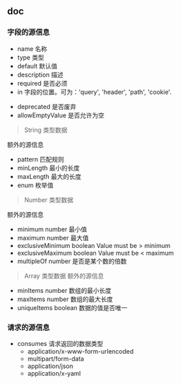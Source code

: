 
## doc

### 字段的源信息
- name              名称
- type              类型
- default           默认值
- description       描述
- required          是否必须
- in                字段的位置。可为：'query', 'header', 'path', 'cookie'.

<!-- 是否添加，暂定 -->
- deprecated        是否废弃
- allowEmptyValue   是否允许为空

> String 类型数据

额外的源信息
- pattern           匹配规则
- minLength         最小的长度
- maxLength         最大的长度
- enum              枚举值

> Number 类型数据

额外的源信息
- minimum           number      最小值
- maximum           number      最大值
- exclusiveMinimum  boolean     Value must be > minimum
- exclusiveMaximum  boolean     Value must be < maximum
- multipleOf        number      是否是某个数的倍数


> Array 类型数据
额外的源信息
- minItems      number  数组的最小长度
- maxItems      number  数组的最大长度
- uniqueItems   boolean 数据的值是否唯一

### 请求的源信息
- consumes  请求返回的数据类型
    - application/x-www-form-urlencoded
    - multipart/form-data
    - application/json
    - application/x-yaml

